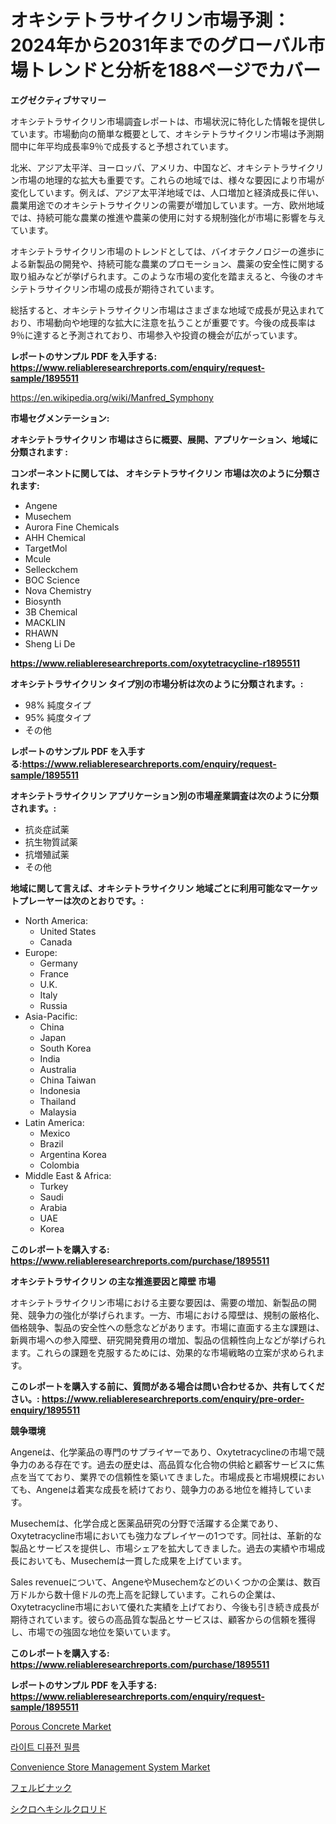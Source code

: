 <p><h1>オキシテトラサイクリン市場予測：2024年から2031年までのグローバル市場トレンドと分析を188ページでカバー</h1></p><p><strong>エグゼクティブサマリー</strong></p>
<p><p>オキシテトラサイクリン市場調査レポートは、市場状況に特化した情報を提供しています。市場動向の簡単な概要として、オキシテトラサイクリン市場は予測期間中に年平均成長率9％で成長すると予想されています。</p><p>北米、アジア太平洋、ヨーロッパ、アメリカ、中国など、オキシテトラサイクリン市場の地理的な拡大も重要です。これらの地域では、様々な要因により市場が変化しています。例えば、アジア太平洋地域では、人口増加と経済成長に伴い、農業用途でのオキシテトラサイクリンの需要が増加しています。一方、欧州地域では、持続可能な農業の推進や農薬の使用に対する規制強化が市場に影響を与えています。</p><p>オキシテトラサイクリン市場のトレンドとしては、バイオテクノロジーの進歩による新製品の開発や、持続可能な農業のプロモーション、農薬の安全性に関する取り組みなどが挙げられます。このような市場の変化を踏まえると、今後のオキシテトラサイクリン市場の成長が期待されています。</p><p>総括すると、オキシテトラサイクリン市場はさまざまな地域で成長が見込まれており、市場動向や地理的な拡大に注意を払うことが重要です。今後の成長率は9％に達すると予測されており、市場参入や投資の機会が広がっています。</p></p>
<p><strong>レポートのサンプル PDF を入手する: <a href="https://www.reliableresearchreports.com/enquiry/request-sample/1895511">https://www.reliableresearchreports.com/enquiry/request-sample/1895511</a></strong></p>
<p><a href="https://en.wikipedia.org/wiki/Manfred_Symphony">https://en.wikipedia.org/wiki/Manfred_Symphony</a></p>
<p><strong>市場セグメンテーション:</strong></p>
<p><strong> オキシテトラサイクリン 市場はさらに概要、展開、アプリケーション、地域に分類されます :</strong></p>
<p><strong>コンポーネントに関しては、 オキシテトラサイクリン 市場は次のように分類されます:</strong></p>
<p><ul><li>Angene</li><li>Musechem</li><li>Aurora Fine Chemicals</li><li>AHH Chemical</li><li>TargetMol</li><li>Mcule</li><li>Selleckchem</li><li>BOC Science</li><li>Nova Chemistry</li><li>Biosynth</li><li>3B Chemical</li><li>MACKLIN</li><li>RHAWN</li><li>Sheng Li De</li></ul></p>
<p><strong><a href="https://www.reliableresearchreports.com/oxytetracycline-r1895511">https://www.reliableresearchreports.com/oxytetracycline-r1895511</a></strong></p>
<p><strong> オキシテトラサイクリン タイプ別の市場分析は次のように分類されます。:</strong></p>
<p><ul><li>98% 純度タイプ</li><li>95% 純度タイプ</li><li>その他</li></ul></p>
<p><strong>レポートのサンプル PDF を入手する:<a href="https://www.reliableresearchreports.com/enquiry/request-sample/1895511">https://www.reliableresearchreports.com/enquiry/request-sample/1895511</a></strong></p>
<p><strong> オキシテトラサイクリン アプリケーション別の市場産業調査は次のように分類されます。:</strong></p>
<p><ul><li>抗炎症試薬</li><li>抗生物質試薬</li><li>抗増殖試薬</li><li>その他</li></ul></p>
<p><strong>地域に関して言えば、オキシテトラサイクリン 地域ごとに利用可能なマーケットプレーヤーは次のとおりです。:</strong></p>
<p><ul>
    <li>
        North America:
        <ul>
            <li>United States</li>
            <li>Canada</li>
        </ul>
    </li>
    <li>
        Europe:
        <ul>
            <li>Germany</li>
            <li>France</li>
            <li>U.K.</li>
            <li>Italy</li>
            <li>Russia</li>
        </ul>
    </li>
    <li>
        Asia-Pacific:
        <ul>
            <li>China</li>
            <li>Japan</li>
            <li>South Korea</li>
            <li>India</li>
            <li>Australia</li>
            <li>China Taiwan</li>
            <li>Indonesia</li>
            <li>Thailand</li>
            <li>Malaysia</li>
        </ul>
    </li>
    <li>
        Latin America:
        <ul>
            <li>Mexico</li>
            <li>Brazil</li>
            <li>Argentina Korea</li>
            <li>Colombia</li>
        </ul>
    </li>
    <li>
        Middle East & Africa:
        <ul>
            <li>Turkey</li>
            <li>Saudi</li>
            <li>Arabia</li>
            <li>UAE</li>
            <li>Korea</li>
        </ul>
    </li>
    </ul></p>
<p><strong>このレポートを購入する: <a href="https://www.reliableresearchreports.com/purchase/1895511">https://www.reliableresearchreports.com/purchase/1895511</a></strong></p>
<p><strong>オキシテトラサイクリン の主な推進要因と障壁 市場</strong></p>
<p><p>オキシテトラサイクリン市場における主要な要因は、需要の増加、新製品の開発、競争力の強化が挙げられます。一方、市場における障壁は、規制の厳格化、価格競争、製品の安全性への懸念などがあります。市場に直面する主な課題は、新興市場への参入障壁、研究開発費用の増加、製品の信頼性向上などが挙げられます。これらの課題を克服するためには、効果的な市場戦略の立案が求められます。</p></p>
<p><strong>このレポートを購入する前に、質問がある場合は問い合わせるか、共有してください。: <a href="https://www.reliableresearchreports.com/enquiry/pre-order-enquiry/1895511">https://www.reliableresearchreports.com/enquiry/pre-order-enquiry/1895511</a></strong></p>
<p><strong>競争環境</strong></p>
<p><p>Angeneは、化学薬品の専門のサプライヤーであり、Oxytetracyclineの市場で競争力のある存在です。過去の歴史は、高品質な化合物の供給と顧客サービスに焦点を当てており、業界での信頼性を築いてきました。市場成長と市場規模においても、Angeneは着実な成長を続けており、競争力のある地位を維持しています。</p><p>Musechemは、化学合成と医薬品研究の分野で活躍する企業であり、Oxytetracycline市場においても強力なプレイヤーの1つです。同社は、革新的な製品とサービスを提供し、市場シェアを拡大してきました。過去の実績や市場成長においても、Musechemは一貫した成果を上げています。</p><p>Sales revenueについて、AngeneやMusechemなどのいくつかの企業は、数百万ドルから数十億ドルの売上高を記録しています。これらの企業は、Oxytetracycline市場において優れた実績を上げており、今後も引き続き成長が期待されています。彼らの高品質な製品とサービスは、顧客からの信頼を獲得し、市場での強固な地位を築いています。</p></p>
<p><strong>このレポートを購入する: <a href="https://www.reliableresearchreports.com/purchase/1895511">https://www.reliableresearchreports.com/purchase/1895511</a></strong></p>
<p><strong>レポートのサンプル PDF を入手する: <a href="https://www.reliableresearchreports.com/enquiry/request-sample/1895511">https://www.reliableresearchreports.com/enquiry/request-sample/1895511</a></strong><strong></strong></p>
<p><p><a href="https://medium.com/@luke.bailey5468/porous-concrete-market-trends-a-detailed-study-of-its-market-segmentation-and-analyzing-the-7f91784bf868">Porous Concrete Market</a></p><p><a href="https://github.com/shampaakter36/Market-Research-Report-List-2/blob/main/980863957926.md">라이트 디퓨전 필름</a></p><p><a href="https://github.com/wrwgzwbr35/Market-Research-Report-List-1/blob/main/convenience-store-management-system-market.md">Convenience Store Management System Market</a></p><p><a href="https://github.com/schmahlson/Market-Research-Report-List-3/blob/main/291571245669.md">フェルビナック</a></p><p><a href="https://github.com/TerrellConn/Market-Research-Report-List-2/blob/main/758148845670.md">シクロヘキシルクロリド</a></p></p>